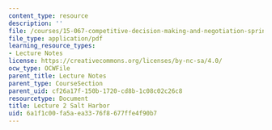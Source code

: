 ```yaml
---
content_type: resource
description: ''
file: /courses/15-067-competitive-decision-making-and-negotiation-spring-2011/6a1f1c00fa5aea3376f8677ffe4f90b7_MIT15_067S11_lec02.pdf
file_type: application/pdf
learning_resource_types:
- Lecture Notes
license: https://creativecommons.org/licenses/by-nc-sa/4.0/
ocw_type: OCWFile
parent_title: Lecture Notes
parent_type: CourseSection
parent_uid: cf26a17f-150b-1720-cd8b-1c08c02c26c8
resourcetype: Document
title: Lecture 2 Salt Harbor
uid: 6a1f1c00-fa5a-ea33-76f8-677ffe4f90b7
---
```

